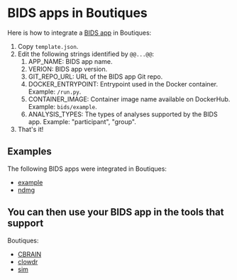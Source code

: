 # BIDS apps in Boutiques

Here is how to integrate a [BIDS
app](http://bids-apps.neuroimaging.io) in Boutiques:
1. Copy `template.json`.
2. Edit the following strings identified by `@@...@@`:
   1. APP_NAME: BIDS app name.
   2. VERION: BIDS app version.
   3. GIT_REPO_URL: URL of the BIDS app Git repo.
   4. DOCKER_ENTRYPOINT: Entrypoint used in the Docker container. Example: `/run.py`.
   5. CONTAINER_IMAGE: Container image name available on DockerHub. Example: `bids/example`.
   6. ANALYSIS_TYPES: The types of analyses supported by the BIDS app. Example: "participant", "group".
3. That's it!

## Examples

The following BIDS apps were integrated in Boutiques:

* [example](https://github.com/BIDS-Apps/example)
* [ndmg](https://github.com/BIDS-Apps/ndmg)

## You can then use your BIDS app in the tools that support
   Boutiques:

* [CBRAIN](https://github.com/aces/cbrain)
* [clowdr](https://github.com/clowdcontrol/clowder)
* [sim](https://github.com/big-data-lab-team/sim)
